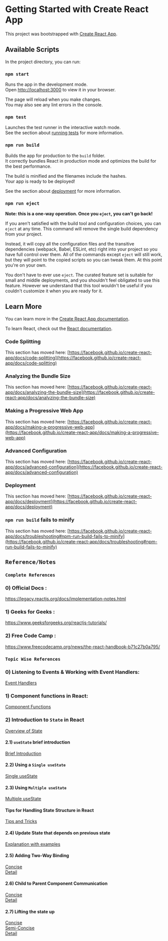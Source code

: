 # Getting Started with Create React App

This project was bootstrapped with [Create React App](https://github.com/facebook/create-react-app).

## Available Scripts

In the project directory, you can run:

### `npm start`

Runs the app in the development mode.\
Open [http://localhost:3000](http://localhost:3000) to view it in your browser.

The page will reload when you make changes.\
You may also see any lint errors in the console.

### `npm test`

Launches the test runner in the interactive watch mode.\
See the section about [running tests](https://facebook.github.io/create-react-app/docs/running-tests) for more information.

### `npm run build`

Builds the app for production to the `build` folder.\
It correctly bundles React in production mode and optimizes the build for the best performance.

The build is minified and the filenames include the hashes.\
Your app is ready to be deployed!

See the section about [deployment](https://facebook.github.io/create-react-app/docs/deployment) for more information.

### `npm run eject`

**Note: this is a one-way operation. Once you `eject`, you can't go back!**

If you aren't satisfied with the build tool and configuration choices, you can `eject` at any time. This command will remove the single build dependency from your project.

Instead, it will copy all the configuration files and the transitive dependencies (webpack, Babel, ESLint, etc) right into your project so you have full control over them. All of the commands except `eject` will still work, but they will point to the copied scripts so you can tweak them. At this point you're on your own.

You don't have to ever use `eject`. The curated feature set is suitable for small and middle deployments, and you shouldn't feel obligated to use this feature. However we understand that this tool wouldn't be useful if you couldn't customize it when you are ready for it.

## Learn More

You can learn more in the [Create React App documentation](https://facebook.github.io/create-react-app/docs/getting-started).

To learn React, check out the [React documentation](https://reactjs.org/).

### Code Splitting

This section has moved here: [https://facebook.github.io/create-react-app/docs/code-splitting](https://facebook.github.io/create-react-app/docs/code-splitting)

### Analyzing the Bundle Size

This section has moved here: [https://facebook.github.io/create-react-app/docs/analyzing-the-bundle-size](https://facebook.github.io/create-react-app/docs/analyzing-the-bundle-size)

### Making a Progressive Web App

This section has moved here: [https://facebook.github.io/create-react-app/docs/making-a-progressive-web-app](https://facebook.github.io/create-react-app/docs/making-a-progressive-web-app)

### Advanced Configuration

This section has moved here: [https://facebook.github.io/create-react-app/docs/advanced-configuration](https://facebook.github.io/create-react-app/docs/advanced-configuration)

### Deployment

This section has moved here: [https://facebook.github.io/create-react-app/docs/deployment](https://facebook.github.io/create-react-app/docs/deployment)

### `npm run build` fails to minify

This section has moved here: [https://facebook.github.io/create-react-app/docs/troubleshooting#npm-run-build-fails-to-minify](https://facebook.github.io/create-react-app/docs/troubleshooting#npm-run-build-fails-to-minify)

## `Reference/Notes`

### `Complete References`

### 0) Official Docs :<br>
https://legacy.reactjs.org/docs/implementation-notes.html

### 1) Geeks for Geeks : <br>
https://www.geeksforgeeks.org/reactjs-tutorials/

### 2) Free Code Camp :<br>
https://www.freecodecamp.org/news/the-react-handbook-b71c27b0a795/

### `Topic Wise References`

### 0) Listening to Events & Working with Event Handlers:<br>
[Event Handlers](https://blog.logrocket.com/react-onclick-event-handlers-guide/)

### 1) Component functions in React:<br>
[Component Functions](https://www.w3schools.com/react/react_components.asp)

### 2) Introduction to `State` in React<br>
  [Overview of State](https://www.javatpoint.com/react-state)
  ####    2.1) `useState` brief introduction
  [Brief Introduction](https://www.w3schools.com/react/react_usestate.asp)
  ####    2.2) Using a `Single useState`<br>
  [Single useState](https://bobbyhadz.com/blog/react-update-object-in-array)
 ####     2.3) Using `Multiple useState`<br>
  [Multiple useState](https://dmitripavlutin.com/react-usestate-hook-guide/#2-multiple-states)
 ####     Tips for Handling State Structure in React<br>
  [Tips and Tricks](https://blog.bitsrc.io/5-best-practices-for-handling-state-structure-in-react-f011e842076e)
 ####     2.4) Update State that depends on previous state<br>
  [Explanation with examples](https://www.cluemediator.com/usestate-with-the-previous-state-in-react-hooks)
 ####     2.5) Adding Two-Way Binding<br>
  [Concise](https://medium.com/front-end-weekly/two-way-binding-will-make-your-react-code-better-f58865923538)<br>
  [Detail](https://enlear.academy/two-way-data-binding-in-react-with-mlyn-1693ca0e2821)
 ####     2.6) Child to Parent Component Communication<br>
  [Concise](https://blog.devgenius.io/how-to-pass-data-from-child-to-parent-in-react-33ed99a90f43)<br>
  [Detail](https://bobbyhadz.com/blog/react-pass-data-from-child-to-parent)
 ####     2.7) Lifting the state up<br> 
 [Concise](https://www.geeksforgeeks.org/lifting-state-up-in-reactjs/)<br>
 [Semi-Concise](https://www.freecodecamp.org/news/what-is-lifting-state-up-in-react/)<br>
 [Detail](https://www.codingninjas.com/codestudio/library/lifting-the-state-up-in-reactjs)
